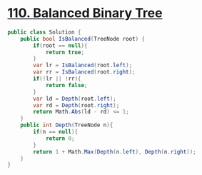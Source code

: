# [110. Balanced Binary Tree](https://leetcode.com/problems/balanced-binary-tree/)

```csharp
public class Solution {
    public bool IsBalanced(TreeNode root) {
        if(root == null){
            return true;
        }
        var lr = IsBalanced(root.left);
        var rr = IsBalanced(root.right);
        if(!lr || !rr){
            return false;
        }
        var ld = Depth(root.left);
        var rd = Depth(root.right);
        return Math.Abs(ld - rd) <= 1;
    }
    public int Depth(TreeNode n){
        if(n == null){
            return 0;
        }
        return 1 + Math.Max(Depth(n.left), Depth(n.right));
    }
}
```
